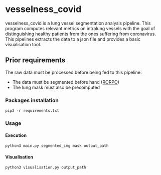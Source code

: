 # vesselness_covid
vesselness_covid is a lung vessel segmentation analysis pipeline. This program computes relevant metrics on intralung vessels with the goal of distinguishing healthy patients from the ones suffering from coronavirus. This pipelines extracts the data to a json file and provides a basic visualisation tool.

## Prior requirements
The raw data must be processed before being fed to this pipeline:
- The data must be segmented before hand ([RORPO](https://github.com/JonasLamy/LiverVesselness))
- The lung mask must also be precomputed
### Packages installation
```
pip3 -r requirements.txt
```
### Usage
#### Execution
```
python3 main.py segmented_img mask output_path
```
#### Visualisation
```
python3 visualisation.py output_path
```
